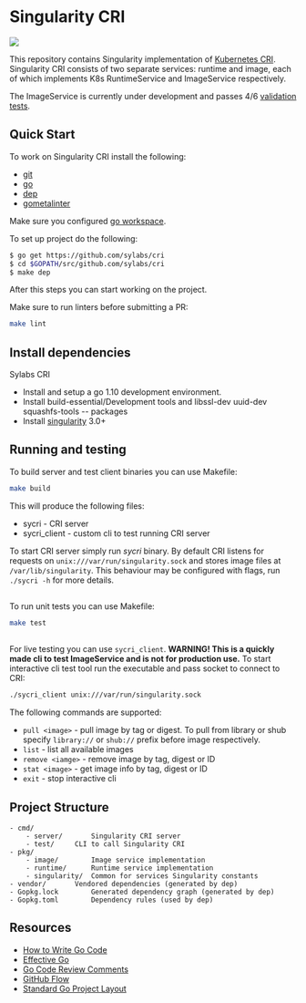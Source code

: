 # Singularity CRI

<a href="https://app.zenhub.com/workspace/o/sylabs/cri/boards"><img src="https://raw.githubusercontent.com/ZenHubIO/support/master/zenhub-badge.png"></a>

This repository contains Singularity implementation of [Kubernetes CRI](https://github.com/kubernetes/community/blob/master/contributors/devel/container-runtime-interface.md). Singularity CRI consists of
two separate services: runtime and image, each of which implements K8s RuntimeService and ImageService respectively. 


The ImageService is currently under development and passes 4/6 [validation tests](https://github.com/kubernetes-sigs/cri-tools/blob/master/docs/validation.md).
 
## Quick Start

To work on Singularity CRI install the following:

- [git](https://git-scm.com/downloads)
- [go](https://golang.org/doc/install)
- [dep](https://golang.github.io/dep/docs/installation.html)
- [gometalinter](https://github.com/alecthomas/gometalinter#installing)

Make sure you configured [go workspace](https://golang.org/doc/code.html). 

To set up project do the following:

```bash
$ go get https://github.com/sylabs/cri
$ cd $GOPATH/src/github.com/sylabs/cri
$ make dep
```
After this steps you can start working on the project.

Make sure to run linters before submitting a PR:

```bash
make lint
``` 
## Install dependencies

Sylabs CRI 
 - Install and setup a go 1.10 development environment.
 - Install  build-essential/Development tools and libssl-dev uuid-dev squashfs-tools -- packages
 - Install [singularity](https://github.com/singularityware/singularity) 3.0+


## Running and testing

To build server and test client binaries you can use Makefile:

```bash
make build
```

This will produce the following files: 
- sycri - CRI server 
- sycri_client - custom cli to test running CRI server

To start CRI server simply run _sycri_ binary. By default CRI listens for requests on 
`unix:///var/run/singularity.sock` and stores image files at `/var/lib/singularity`. This behaviour may be configured
with flags, run `./sycri -h` for more details. 

##
To run unit tests you can use Makefile:
```bash
make test
```

## 
For live testing you can use `sycri_client`. **WARNING! This is a quickly made cli to test ImageService and is not
for production use.** To start interactive cli test tool run the executable and pass socket to connect to CRI:
```bash
./sycri_client unix:///var/run/singularity.sock
```

The following commands are supported:
- `pull <image>` - pull image by tag or digest. To pull from library or shub specify `library://` or `shub://` prefix
before image respectively.
- `list` - list all available images
- `remove <iamge>` - remove image by tag, digest or ID
- `stat <image>` - get image info by tag, digest or ID
- `exit` - stop interactive cli

## Project Structure

```
- cmd/
    - server/		Singularity CRI server
    - test/		CLI to call Singularity CRI
- pkg/
    - image/		Image service implementation
    - runtime/		Runtime service implementation
    - singularity/	Common for services Singularity constants
- vendor/		Vendored dependencies (generated by dep)
- Gopkg.lock		Generated dependency graph (generated by dep)
- Gopkg.toml		Dependency rules (used by dep)
```

## Resources

* [How to Write Go Code](https://golang.org/doc/code.html)
* [Effective Go](https://golang.org/doc/effective_go.html)
* [Go Code Review Comments](https://github.com/golang/go/wiki/CodeReviewComments)
* [GitHub Flow](https://guides.github.com/introduction/flow/)
* [Standard Go Project Layout](https://github.com/golang-standards/project-layout)
